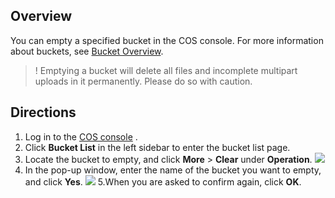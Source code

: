 ## Overview

You can empty a specified bucket in the COS console. For more information about buckets, see [Bucket Overview](https://intl.cloud.tencent.com/document/product/436/13312).

>! Emptying a bucket will delete all files and incomplete multipart uploads in it permanently. Please do so with caution.

## Directions

1. Log in to the [COS console](https://console.cloud.tencent.com/cos5) .
2. Click **Bucket List** in the left sidebar to enter the bucket list page.
3. Locate the bucket to empty, and click **More** > **Clear** under **Operation**.
![](https://main.qcloudimg.com/raw/1baeba77031a31a1a242c237da68e376.png)
4. In the pop-up window, enter the name of the bucket you want to empty, and click **Yes**. 
![](https://main.qcloudimg.com/raw/8751c66b4890b17b08299f76d553c65c.png)
5.When you are asked to confirm again, click **OK**.
